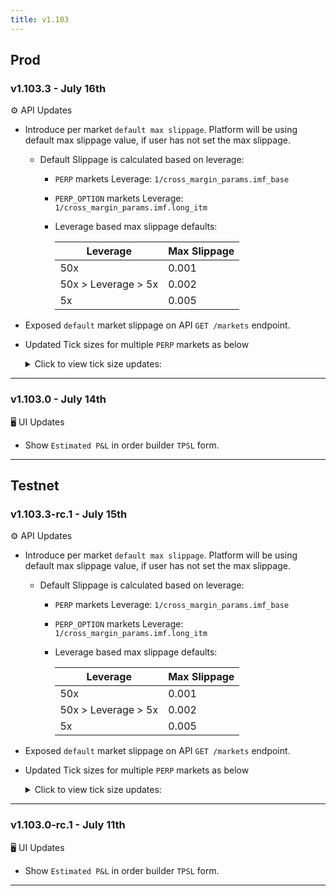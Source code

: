 ```yaml
---
title: v1.103
---
```

## Prod
### v1.103.3 - July 16th
⚙️ API Updates
*  Introduce per market `default max slippage`. Platform will be using default max slippage value, if user has not set the max slippage.
   *  Default Slippage is calculated based on leverage:
      *  `PERP` markets Leverage: `1/cross_margin_params.imf_base`
      *  `PERP_OPTION` markets Leverage: `1/cross_margin_params.imf.long_itm`
      *  Leverage based max slippage defaults:

            | Leverage | Max Slippage |
            |----------|--------------|
            | 50x | 0.001 |
            | 50x > Leverage > 5x | 0.002 |
            | 5x | 0.005 |
* Exposed `default` market slippage on API `GET /markets` endpoint.
* Updated Tick sizes for multiple `PERP` markets as below
    <details>
    <summary>Click to view tick size updates:</summary>

    | Market | Previous Tick Size | Updated Tick Size |
    |--------|-------------------|-------------------|
    | AAVE | 0.01 | 0.0001 |
    | AI16Z | 0.0001 | 0.00001 |
    | AIXBT | 0.00001 | 0.000001 |
    | APT | 0.001 | 0.0001 |
    | ARB | 0.0001 | 0.00001 |
    | AVAX | 0.001 | 0.0001 |
    | BCH | 0.01 | 0.001 |
    | BERA | 0.001 | 0.00001 |
    | BMT | 0.00001 | 0.000001 |
    | COOKIE | 0.0001 | 0.00001 |
    | DOGE | 0.00001 | 0.000001 |
    | DOT | 0.0001 | 0.00001 |
    | ENA | 0.0001 | 0.000001 |
    | ETHFI | 0.0001 | 0.00001 |
    | FARTCOIN | 0.0001 | 0.00001 |
    | FIL | 0.0001 | 0.00001 |
    | GOAT | 0.00001 | 0.000001 |
    | GRASS | 0.0001 | 0.00001 |
    | HYPE | 0.001 | 0.0001 |
    | HYPER | 0.00001 | 0.000001 |
    | INIT | 0.0001 | 0.000001 |
    | INJ | 0.001 | 0.00001 |
    | IP | 0.0001 | 0.00001 |
    | JTO | 0.0001 | 0.000001 |
    | JUP | 0.0001 | 0.000001 |
    | KAITO | 0.0001 | 0.000001 |
    | LAYER | 0.0001 | 0.000001 |
    | LINK | 0.0001 | 0.00001 |
    | LTC | 0.001 | 0.0001 |
    | MKR | 0.1 | 0.01 |
    | MOODENG | 0.00001 | 0.000001 |
    | MORPHO | 0.0001 | 0.00001 |
    | MOVE | 0.0001 | 0.000001 |
    | MUBARAK | 0.00001 | 0.000001 |
    | NEAR | 0.001 | 0.00001 |
    | NEIRO | 0.0000001 | 0.00000001 |
    | NEWT | 0.0001 | 0.00001 |
    | NIL | 0.0001 | 0.000001 |
    | ONDO | 0.0001 | 0.000001 |
    | OP | 0.0001 | 0.00001 |
    | ORDI | 0.001 | 0.0001 |
    | PAXG | 0.1 | 0.001 |
    | PENDLE | 0.0001 | 0.000001 |
    | PLUME | 0.0001 | 0.00001 |
    | PNUT | 0.0001 | 0.00001 |
    | POPCAT | 0.0001 | 0.000001 |
    | PYTH | 0.00001 | 0.000001 |
    | RAY | 0.0001 | 0.00001 |
    | RED | 0.0001 | 0.00001 |
    | RESOLV | 0.00001 | 0.000001 |
    | S | 0.0001 | 0.000001 |
    | SCR | 0.0001 | 0.00001 |
    | SEI | 0.0001 | 0.000001 |
    | SOL | 0.001 | 0.0001 |
    | SPX | 0.0001 | 0.00001 |
    | STRK | 0.0001 | 0.00001 |
    | SUI | 0.0001 | 0.00001 |
    | SYRUP | 0.00001 | 0.000001 |
    | TAO | 0.01 | 0.001 |
    | TIA | 0.0001 | 0.00001 |
    | TON | 0.0001 | 0.00001 |
    | TRB | 0.001 | 0.0001 |
    | TRUMP | 0.001 | 0.00001 |
    | TST | 0.00001 | 0.000001 |
    | UNI | 0.0001 | 0.00001 |
    | USUAL | 0.0001 | 0.000001 |
    | VINE | 0.00001 | 0.000001 |
    | VIRTUAL | 0.0001 | 0.00001 |
    | VVV | 0.001 | 0.0001 |
    | WAL | 0.0001 | 0.00001 |
    | WCT | 0.0001 | 0.000001 |
    | WIF | 0.0001 | 0.000001 |
    | WLD | 0.001 | 0.00001 |
    | XLM | 0.00001 | 0.000001 |
    | XRP | 0.00001 | 0.000001 |
    | ZORA | 0.000001 | 0.0000001 |
    | ZRO | 0.0001 | 0.00001 |
    | kFLOKI | 0.00001 | 0.000001 |

    </details>
---
### v1.103.0 - July 14th
🖥️  UI Updates 
*  Show `Estimated P&L` in order builder `TPSL` form.
---

## Testnet
### v1.103.3-rc.1 - July 15th
⚙️ API Updates
*  Introduce per market `default max slippage`. Platform will be using default max slippage value, if user has not set the max slippage.
   *  Default Slippage is calculated based on leverage:
      *  `PERP` markets Leverage: `1/cross_margin_params.imf_base`
      *  `PERP_OPTION` markets Leverage: `1/cross_margin_params.imf.long_itm`
      *  Leverage based max slippage defaults:

            | Leverage | Max Slippage |
            |----------|--------------|
            | 50x | 0.001 |
            | 50x > Leverage > 5x | 0.002 |
            | 5x | 0.005 |
* Exposed `default` market slippage on API `GET /markets` endpoint.
* Updated Tick sizes for multiple `PERP` markets as below
    <details>
    <summary>Click to view tick size updates:</summary>

    | Market | Previous Tick Size | Updated Tick Size |
    |--------|-------------------|-------------------|
    | AAVE | 0.01 | 0.0001 |
    | AI16Z | 0.0001 | 0.00001 |
    | AIXBT | 0.00001 | 0.000001 |
    | APT | 0.001 | 0.0001 |
    | ARB | 0.0001 | 0.00001 |
    | AVAX | 0.001 | 0.0001 |
    | BCH | 0.01 | 0.001 |
    | BERA | 0.001 | 0.00001 |
    | BMT | 0.00001 | 0.000001 |
    | COOKIE | 0.0001 | 0.00001 |
    | DOGE | 0.00001 | 0.000001 |
    | DOT | 0.0001 | 0.00001 |
    | ENA | 0.0001 | 0.000001 |
    | ETHFI | 0.0001 | 0.00001 |
    | FARTCOIN | 0.0001 | 0.00001 |
    | FIL | 0.0001 | 0.00001 |
    | GOAT | 0.00001 | 0.000001 |
    | GRASS | 0.0001 | 0.00001 |
    | HYPE | 0.001 | 0.0001 |
    | HYPER | 0.00001 | 0.000001 |
    | INIT | 0.0001 | 0.000001 |
    | INJ | 0.001 | 0.00001 |
    | IP | 0.0001 | 0.00001 |
    | JTO | 0.0001 | 0.000001 |
    | JUP | 0.0001 | 0.000001 |
    | KAITO | 0.0001 | 0.000001 |
    | LAYER | 0.0001 | 0.000001 |
    | LINK | 0.0001 | 0.00001 |
    | LTC | 0.001 | 0.0001 |
    | MKR | 0.1 | 0.01 |
    | MOODENG | 0.00001 | 0.000001 |
    | MORPHO | 0.0001 | 0.00001 |
    | MOVE | 0.0001 | 0.000001 |
    | MUBARAK | 0.00001 | 0.000001 |
    | NEAR | 0.001 | 0.00001 |
    | NEIRO | 0.0000001 | 0.00000001 |
    | NEWT | 0.0001 | 0.00001 |
    | NIL | 0.0001 | 0.000001 |
    | ONDO | 0.0001 | 0.000001 |
    | OP | 0.0001 | 0.00001 |
    | ORDI | 0.001 | 0.0001 |
    | PAXG | 0.1 | 0.001 |
    | PENDLE | 0.0001 | 0.000001 |
    | PLUME | 0.0001 | 0.00001 |
    | PNUT | 0.0001 | 0.00001 |
    | POPCAT | 0.0001 | 0.000001 |
    | PYTH | 0.00001 | 0.000001 |
    | RAY | 0.0001 | 0.00001 |
    | RED | 0.0001 | 0.00001 |
    | RESOLV | 0.00001 | 0.000001 |
    | S | 0.0001 | 0.000001 |
    | SCR | 0.0001 | 0.00001 |
    | SEI | 0.0001 | 0.000001 |
    | SOL | 0.001 | 0.0001 |
    | SPX | 0.0001 | 0.00001 |
    | STRK | 0.0001 | 0.00001 |
    | SUI | 0.0001 | 0.00001 |
    | SYRUP | 0.00001 | 0.000001 |
    | TAO | 0.01 | 0.001 |
    | TIA | 0.0001 | 0.00001 |
    | TON | 0.0001 | 0.00001 |
    | TRB | 0.001 | 0.0001 |
    | TRUMP | 0.001 | 0.00001 |
    | TST | 0.00001 | 0.000001 |
    | UNI | 0.0001 | 0.00001 |
    | USUAL | 0.0001 | 0.000001 |
    | VINE | 0.00001 | 0.000001 |
    | VIRTUAL | 0.0001 | 0.00001 |
    | VVV | 0.001 | 0.0001 |
    | WAL | 0.0001 | 0.00001 |
    | WCT | 0.0001 | 0.000001 |
    | WIF | 0.0001 | 0.000001 |
    | WLD | 0.001 | 0.00001 |
    | XLM | 0.00001 | 0.000001 |
    | XRP | 0.00001 | 0.000001 |
    | ZORA | 0.000001 | 0.0000001 |
    | ZRO | 0.0001 | 0.00001 |
    | kFLOKI | 0.00001 | 0.000001 |

    </details>
---
### v1.103.0-rc.1 - July 11th
🖥️  UI Updates 
*  Show `Estimated P&L` in order builder `TPSL` form.
---
